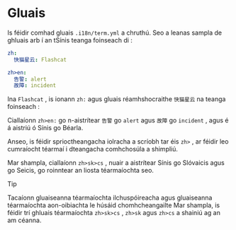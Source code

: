 # Gluais

Is féidir comhad gluais `.i18n/term.yml` a chruthú. Seo a leanas sampla de ghluais arb í an tSínis teanga foinseach di :

```yml
zh:
  快猫星云: Flashcat

zh>en:
  告警: alert
  故障: incident
```

Ina `Flashcat` , is ionann `zh:` agus gluais réamhshocraithe `快猫星云` na teanga foinseach :

Ciallaíonn `zh>en:` go n-aistrítear `告警` go `alert` agus `故障` go `incident` , agus é á aistriú ó Sínis go Béarla.

Anseo, is féidir sprioctheangacha iolracha a scríobh tar éis `zh>` , ar féidir leo cumraíocht téarmaí i dteangacha comhchosúla a shimpliú.

Mar shampla, ciallaíonn `zh>sk>cs` , nuair a aistrítear Sínis go Slóvaicis agus go Seicis, go roinntear an liosta téarmaíochta seo.

> [!TIP]
> Tacaíonn gluaiseanna téarmaíochta ilchuspóireacha agus gluaiseanna téarmaíochta aon-oibiachta le húsáid chomhcheangailte Mar shampla, is féidir trí ghluais téarmaíochta `zh>sk>cs` , `zh>sk` agus `zh>cs` a shainiú ag an am céanna.